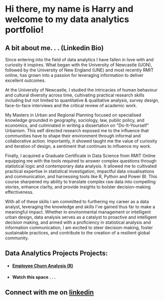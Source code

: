 <h1>Hi there, my name is Harry and welcome to my data analytics portfolio! </h1>

<h2>A bit about me. . . (Linkedin Bio)</h2>

Since entering into the field of data analytics I have fallen in love with and curiosity it inspires. What began with the University of Newcastle (UON), followed by the University of New England (UNE) and most recently RMIT online, has grown into a passion for leveraging information to deliver excellent outcomes.

At the University of Newcastle, I studied the intricacies of human behaviour and cultural diversity across time, cultivating practical research skills including but not limited to quantitative & qualitative analysis, survey design, face-to-face interviews and the critical review of academic work.

My Masters in Urban and Regional Planning focused on specialised knowledge grounded in geography, sociology, law, public policy, and economics, and culminated in writing a dissertation on "Do-It-Yourself" Urbanism. This self directed research exposed me to the influence that communities have to shape their environment through informal and collaborative action. Importantly, it showed taught me the value of curiosity and iteration of design, a sentiment that continues to influence my work.

Finally, I acquired a Graduate Certificate in Data Science from RMIT Online equipping me with the tools required to answer complex questions through statistical logic and contemporary data analysis. It allowed me to cultivated practical expertise in statistical investigation, impactful data visualisations and communication, and harnessing tools like R, Python and Power BI. This course sharpened my ability to translate complex raw data into compelling stories, enhance clarity, and provide insights to bolster decision-making effectiveness.

With all of these skills I am committed to furthering my career as a data analyst, leveraging the knowledge and skills I've gained thus far to make a meaningful impact. Whether in environmental management or intelligent urban design, data analysis serves as a catalyst to proactive and intelligent decision making, and armed with a proficiency in statistical analysis and information communication, I am excited to steer decision-making, foster sustainable practices, and contribute to the creation of a resilient global community.

<h2>Data Analytics Projects Projects:</h2> 

- #### [Employee Churn Analysis (R)](https://github.com/HarryLloyd231196/Employee_Churn_Project/tree/main)
- #### Watch this space . . .

## Connect with me on [linkedin](https://www.linkedin.com/in/harry-lloyd-0887a5190/)

